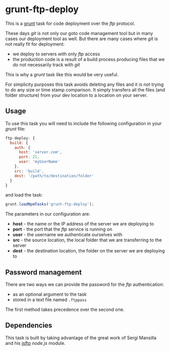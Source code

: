 # grunt-ftp-deploy

This is a [grunt](https://github.com/gruntjs/grunt) task for code deployment over the _ftp_ protocol.

These days _git_ is not only our goto code management tool but in many cases our deployment tool as well. But there are many cases where _git_ is not really fit for deployment:

- we deploy to servers with only _ftp_ access
- the production code is a result of a build process producing files that we do not necessarily track with _git_

This is why a _grunt_ task like this would be very useful.

For simplicity purposes this task avoids deleting any files and it is not trying to do any size or time stamp comparison. It simply transfers all the files (and folder structure) from your dev location to a location on your server.

## Usage

To use this task you will need to include the following configuration in your _grunt_ file:

```javascript
ftp-deploy: {
  build: {
    auth: {
      host: 'server.com',
      port: 21,
      user: 'myUserName'
    },
    src: 'build',
    dest: '/path/to/destination/folder'
  }
}
```

and load the task:

```javascript
grunt.loadNpmTasks('grunt-ftp-deploy');
```

The parameters in our configuration are:

- **host** - the name or the IP address of the server we are deploying to
- **port** - the port that the _ftp_ service is running on
- **user** - the username we authenticate ourselves with
- **src** - the source location, the local folder that we are transferring to the server
- **dest** - the destination location, the folder on the server we are deploying to

## Password management

There are two ways we can provide the password for the _ftp_ authentication:

- as an optional argument to the task
- stored in a text file named `.ftppass`

The first method takes precedence over the second one.

## Dependencies

This task is built by taking advantage of the great work of Sergi Mansilla and his [jsftp](https://github.com/sergi/jsftp) _node.js_ module.

